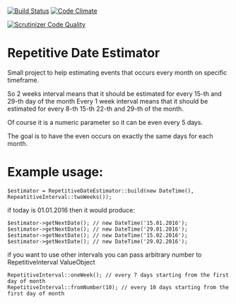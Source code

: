 [![Build Status](https://travis-ci.org/tworzenieweb/repetitive-date-estimator.svg?branch=master)](https://travis-ci.org/tworzenieweb/repetitive-date-estimator)
[![Code Climate](https://codeclimate.com/github/tworzenieweb/repetitive-date-estimator/badges/gpa.svg)](https://codeclimate.com/github/tworzenieweb/repetitive-date-estimator)

[![Scrutinizer Code Quality](https://scrutinizer-ci.com/g/tworzenieweb/repetitive-date-estimator/badges/quality-score.png?b=master)](https://scrutinizer-ci.com/g/tworzenieweb/repetitive-date-estimator/?branch=master)

# Repetitive Date Estimator

Small project to help estimating events that occurs every month on specific timeframe.

So 2 weeks interval means that it should be estimated for every 15-th and 29-th day of the month
Every 1 week interval means that it should be estimated for every 8-th 15-th 22-th and 29-th of the month.

Of course it is a numeric parameter so it can be even every 5 days.

The goal is to have the even occurs on exactly the same days for each month.


# Example usage:

```
$estimator = RepetitiveDateEstimator::build(new DateTime(), RepeatitiveInterval::twoWeeks());
```

if today is 01.01.2016 then it would produce:

```
$estimator->getNextDate(); // new DateTime('15.01.2016');
$estimator->getNextDate(); // new DateTime('29.01.2016');
$estimator->getNextDate(); // new DateTime('15.02.2016');
$estimator->getNextDate(); // new DateTime('29.02.2016');
```

if you want to use other intervals you can pass arbitrary number to RepetitiveInterval ValueObject

```
RepetitiveInterval::oneWeek(); // every 7 days starting from the first day of month
RepetitiveInterval::fromNumber(10); // every 10 days starting from the first day of month
```
